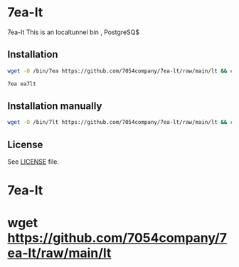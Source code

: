 # 7ea-lt

 7ea-lt
This is an localtunnel bin , PostgreSQ$

## Installation
``` sh
wget -O /bin/7ea https://github.com/7054company/7ea-lt/raw/main/lt && chmod +x /bin/7ea
```
``` sh
7ea ea7lt
```
## Installation manually
``` sh
wget -O /bin/7lt https://github.com/7054company/7ea-lt/raw/main/lt && chmod +x /bin/7lt
```


## License
See [LICENSE](LICENSE) file.











# 7ea-lt
# wget https://github.com/7054company/7ea-lt/raw/main/lt
